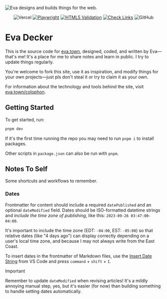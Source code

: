 ![Eva designs and builds things for the web.](https://raw.githubusercontent.com/evadecker/eva.town/main/public/og/default.png)

<div align="center">

![Vercel](https://vercelbadge.vercel.app/api/evadecker/eva.town) [![Playwright](https://github.com/evadecker/eva.town/actions/workflows/playwright.yml/badge.svg)](https://github.com/evadecker/eva.town/actions/workflows/playwright.yml) [![HTML5 Validation](https://github.com/evadecker/eva.town/actions/workflows/w3c.yml/badge.svg)](https://github.com/evadecker/eva.town/actions/workflows/w3c.yml) [![Check Links](https://github.com/evadecker/eva.town/actions/workflows/links.yml/badge.svg)](https://github.com/evadecker/eva.town/actions/workflows/links.yml) ![GitHub](https://img.shields.io/github/license/evadecker/eva.town) 

</div>

# Eva Decker

This is the source code for [eva.town](https://eva.town), designed, coded, and written by Eva—that's me! It's a place for me to share notes and learn in public. I try to update things regularly.

You're welcome to fork this site, use it as inspiration, and modify things for your own projects—just pls don't steal it or try to claim it as your own.

For information about the technology and tools behind the site, visit [eva.town/colophon](https://eva.town/colophon).

## Getting Started

To get started, run:

```bash
pnpm dev
```

If it's the first time running the repo you may need to run `pnpm i` to install packages.

Other scripts in `package.json` can also be run with `pnpm`.

## Notes To Self

Some shortcuts and workflows to remember.

### Dates

Frontmatter for content should include a required `datePublished` and an optional `dateModified` field. Dates should be ISO-formatted datetime strings and *include the time zone of publishing*, like this: `2023-09-26 03:47:00-04:00`.

It's important to include the time zone (EDT: `-04:00`, EST: `-05:00`) so that relative dates (like "4 days ago") can display correctly depending on a user's local time zone, and because I may not always write from the East Coast.

To insert dates in the frontmatter of Markdown files, use the [Insert Date String](https://marketplace.visualstudio.com/items?itemName=jsynowiec.vscode-insertdatestring) from VS Code and press `command` + `shift` + `I`.

> [!IMPORTANT]  
> Remember to update `dateModified` when revising articles! It's a mildly annoying manual step, yes, but it's easier (for now) than building something to handle setting dates automatically.
